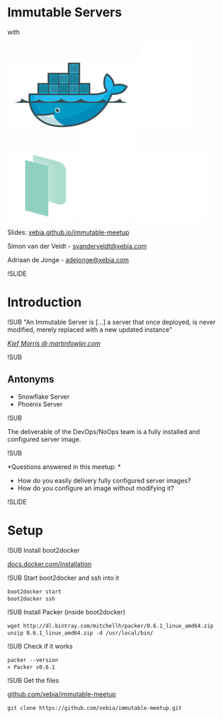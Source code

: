 # Immutable Servers
with

![Docker logo](img/docker-logo-no-text.png) <!-- .element: class="noborder" -->
![plus](img/plus.png) <!-- .element: class="noborder" -->
![Packer logo](img/packer-logo.png) <!-- .element: class="noborder" -->
![plus](img/plus.png) <!-- .element: class="noborder" -->
![Consul logo](img/consul-logo.png) <!-- .element: class="noborder" -->

Slides: [xebia.github.io/immutable-meetup](http://xebia.github.io/immutable-meetup)

Simon van der Veldt - [svanderveldt@xebia.com](mailto:svanderveldt@xebia.com)

Adriaan de Jonge - [adejonge@xebia.com](mailto:adejonge@xebia.com)


!SLIDE
# Introduction

!SUB
"An Immutable Server is [...] a server that once deployed, is never modified, merely replaced with a new updated instance"

[_Kief Morris @ martinfowler.com_](http://martinfowler.com/bliki/ImmutableServer.html)

!SUB
## Antonyms

 - Snowflake Server
 - Phoenix Server

!SUB

The deliverable of the DevOps/NoOps team is a fully installed and configured server image.


!SUB

*Questions answered in this meetup: *

 - How do you easily delivery fully configured server images?
 - How do you configure an image without modifying it?


!SLIDE
# Setup


!SUB
Install boot2docker

[docs.docker.com/installation](http://docs.docker.com/installation)

!SUB
Start boot2docker and ssh into it
```
boot2docker start
boot2docker ssh
```

!SUB
Install Packer (inside boot2docker)
```
wget http://dl.bintray.com/mitchellh/packer/0.6.1_linux_amd64.zip
unzip 0.6.1_linux_amd64.zip -d /usr/local/bin/
```

!SUB
Check if it works
```
packer --version
> Packer v0.6.1
```

!SUB
Get the files

[github.com/xebia/immutable-meetup](https://github.com/xebia/immutable-meetup)
```
git clone https://github.com/xebia/immutable-meetup.git
```



